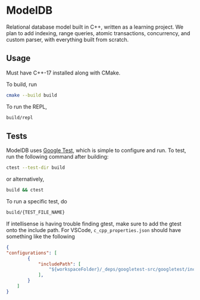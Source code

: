 # ModelDB

Relational database model built in C++, written as a learning project.
We plan to add indexing, range queries, atomic transactions, concurrency, and custom parser, with everything built from scratch.

## Usage

Must have C++-17 installed along with CMake.

To build, run

```zsh
cmake --build build
```

To run the REPL,

```zsh
build/repl
```

## Tests

ModelDB uses [Google Test](https://github.com/google/googletest), which is simple to configure and run.
To test, run the following command after building:

```zsh
ctest --test-dir build
```

or alternatively,

```zsh
build && ctest
```

To run a specific test, do

```zsh
build/{TEST_FILE_NAME}
```

If intellisense is having trouble finding gtest, make sure to add the gtest onto the include path.
For VSCode, ``c_cpp_properties.json`` should have something like the following

```json
{
"configurations": [
        {
            "includePath": [
                "${workspaceFolder}/_deps/googletest-src/googletest/include"
            ],
        }
    ]
}
```
